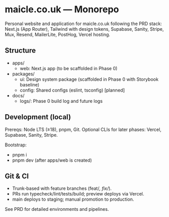 # maicle.co.uk — Monorepo

Personal website and application for maicle.co.uk following the PRD stack: Next.js (App Router), Tailwind with design tokens, Supabase, Sanity, Stripe, Mux, Resend, MailerLite, PostHog, Vercel hosting.

## Structure

- apps/
  - web: Next.js app (to be scaffolded in Phase 0)
- packages/
  - ui: Design system package (scaffolded in Phase 0 with Storybook baseline)
  - config: Shared configs (eslint, tsconfig) [planned]
- docs/
  - logs/: Phase 0 build log and future logs

## Development (local)

Prereqs: Node LTS (≥18), pnpm, Git. Optional CLIs for later phases: Vercel, Supabase, Sanity, Stripe.

Bootstrap:

- pnpm i
- pnpm dev (after apps/web is created)

## Git & CI

- Trunk-based with feature branches (feat/_, fix/_).
- PRs run typecheck/lint/tests/build; preview deploys via Vercel.
- main deploys to staging; manual promotion to production.

See PRD for detailed environments and pipelines.
